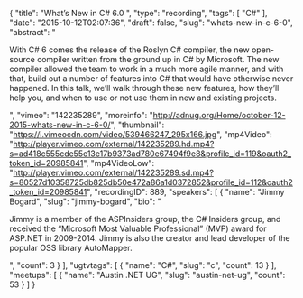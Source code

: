 {
  "title": "What’s New in C# 6.0 ",
  "type": "recording",
  "tags": [
    "C#"
  ],
  "date": "2015-10-12T02:07:36",
  "draft": false,
  "slug": "whats-new-in-c-6-0",
  "abstract": "<p>With C# 6 comes the release of the Roslyn C# compiler, the new open-source compiler written from the ground up in C# by Microsoft. The new compiler allowed the team to work in a much more agile manner, and with that, build out a number of features into C# that would have otherwise never happened. In this talk, we’ll walk through these new features, how they’ll help you, and when to use or not use them in new and existing projects.</p>",
  "vimeo": "142235289",
  "moreinfo": "http://adnug.org/Home/october-12-2015-whats-new-in-c-6-0/",
  "thumbnail": "https://i.vimeocdn.com/video/539466247_295x166.jpg",
  "mp4Video": "http://player.vimeo.com/external/142235289.hd.mp4?s=ad418c555cde55e13e17b9373ad780e67494f9e8&profile_id=119&oauth2_token_id=20985841",
  "mp4VideoLow": "http://player.vimeo.com/external/142235289.sd.mp4?s=80527d10358725db825db50e472a86a1d0372852&profile_id=112&oauth2_token_id=20985841",
  "recordingID": 889,
  "speakers": [
    {
      "name": "Jimmy Bogard",
      "slug": "jimmy-bogard",
      "bio": "<p>Jimmy is a member of the ASPInsiders group, the C# Insiders group, and received the “Microsoft Most Valuable Professional” (MVP) award for ASP.NET in 2009-2014. Jimmy is also the creator and lead developer of the popular OSS library AutoMapper.</p>",
      "count": 3
    }
  ],
  "ugtvtags": [
    {
      "name": "C#",
      "slug": "c",
      "count": 13
    }
  ],
  "meetups": [
    {
      "name": "Austin .NET UG",
      "slug": "austin-net-ug",
      "count": 53
    }
  ]
}